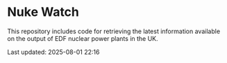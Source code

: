 # Nuke Watch

This repository includes code for retrieving the latest information available on the output of EDF nuclear power plants in the UK.

Last updated: 2025-08-01 22:16